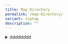 ```yaml
---
title: Map Directory
permalink: /map-directory/
variant: tiptap
description: ""
---
```

<div data-type="detailGroup" class="isomer-accordion-group isomer-accordion isomer-accordion-white">
<details class="isomer-details">
<summary>dddddddd</summary>
<div data-type="detailsContent" class="isomer-details-content">
<p>sssssssss</p>
</div>
</details>
</div>
<p></p>